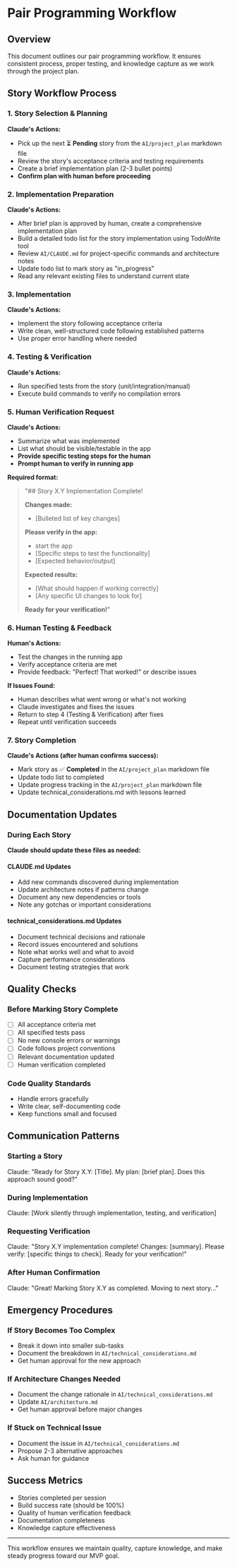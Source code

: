 # Pair Programming Workflow

## Overview
This document outlines our pair programming workflow. It ensures consistent process, proper testing, and knowledge capture as we work through the project plan.

## Story Workflow Process

### 1. Story Selection & Planning
**Claude's Actions:**
- Pick up the next ⏳ **Pending** story from the `AI/project_plan` markdown file
- Review the story's acceptance criteria and testing requirements
- Create a brief implementation plan (2-3 bullet points)
- **Confirm plan with human before proceeding**

### 2. Implementation Preparation
**Claude's Actions:**
- After brief plan is approved by human, create a comprehensive implementation plan
- Build a detailed todo list for the story implementation using TodoWrite tool
- Review `AI/CLAUDE.md` for project-specific commands and architecture notes
- Update todo list to mark story as "in_progress"
- Read any relevant existing files to understand current state

### 3. Implementation
**Claude's Actions:**
- Implement the story following acceptance criteria
- Write clean, well-structured code following established patterns
- Use proper error handling where needed

### 4. Testing & Verification
**Claude's Actions:**
- Run specified tests from the story (unit/integration/manual)
- Execute build commands to verify no compilation errors

### 5. Human Verification Request
**Claude's Actions:**
- Summarize what was implemented
- List what should be visible/testable in the app
- **Provide specific testing steps for the human**
- **Prompt human to verify in running app**

**Required format:**
> "## Story X.Y Implementation Complete!
> 
> **Changes made:**
> - [Bulleted list of key changes]
> 
> **Please verify in the app:**
> - start the app
> - [Specific steps to test the functionality]
> - [Expected behavior/output]
> 
> **Expected results:**
> - [What should happen if working correctly]
> - [Any specific UI changes to look for]
> 
> **Ready for your verification!**"

### 6. Human Testing & Feedback
**Human's Actions:**
- Test the changes in the running app
- Verify acceptance criteria are met
- Provide feedback: "Perfect! That worked!" or describe issues

**If Issues Found:**
- Human describes what went wrong or what's not working
- Claude investigates and fixes the issues
- Return to step 4 (Testing & Verification) after fixes
- Repeat until verification succeeds

### 7. Story Completion
**Claude's Actions (after human confirms success):**
- Mark story as ✅ **Completed** in the `AI/project_plan` markdown file
- Update todo list to completed
- Update progress tracking in the `AI/project_plan` markdown file
- Update technical_considerations.md with lessons learned

## Documentation Updates

### During Each Story
**Claude should update these files as needed:**

#### CLAUDE.md Updates
- Add new commands discovered during implementation
- Update architecture notes if patterns change
- Document any new dependencies or tools
- Note any gotchas or important considerations

#### technical_considerations.md Updates
- Document technical decisions and rationale
- Record issues encountered and solutions
- Note what works well and what to avoid
- Capture performance considerations
- Document testing strategies that work

## Quality Checks

### Before Marking Story Complete
- [ ] All acceptance criteria met
- [ ] All specified tests pass
- [ ] No new console errors or warnings  
- [ ] Code follows project conventions
- [ ] Relevant documentation updated
- [ ] Human verification completed

### Code Quality Standards
- Handle errors gracefully
- Write clear, self-documenting code
- Keep functions small and focused

## Communication Patterns

### Starting a Story
Claude: "Ready for Story X.Y: [Title]. My plan: [brief plan]. Does this approach sound good?"

### During Implementation
Claude: [Work silently through implementation, testing, and verification]

### Requesting Verification
Claude: "Story X.Y implementation complete! Changes: [summary]. Please verify: [specific things to check]. Ready for your verification!"

### After Human Confirmation
Claude: "Great! Marking Story X.Y as completed. Moving to next story..."

## Emergency Procedures

### If Story Becomes Too Complex
- Break it down into smaller sub-tasks
- Document the breakdown in `AI/technical_considerations.md`
- Get human approval for the new approach

### If Architecture Changes Needed
- Document the change rationale in `AI/technical_considerations.md`
- Update `AI/architecture.md`
- Get human approval before major changes

### If Stuck on Technical Issue
- Document the issue in `AI/technical_considerations.md`
- Propose 2-3 alternative approaches
- Ask human for guidance

## Success Metrics
- Stories completed per session
- Build success rate (should be 100%)
- Quality of human verification feedback
- Documentation completeness
- Knowledge capture effectiveness

---

This workflow ensures we maintain quality, capture knowledge, and make steady progress toward our MVP goal.
